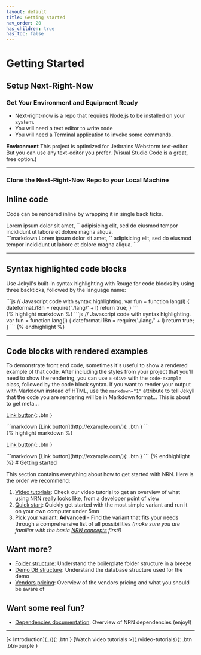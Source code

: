 ```yaml
---
layout: default
title: Getting started
nav_order: 20
has_children: true
has_toc: false
---
```



# Getting Started


## Setup Next-Right-Now

### Get Your Environment and Equipment Ready 
- Next-right-now is a repo that requires Node.js to be installed on your system.
- You will need a text editor to write code
- You will need a Terminal application to invoke some commands.
<div class="tip">
<strong>Environment</strong>
This project is optimized for Jetbrains Webstorm text-editor. But you can use any text-editor you prefer. (Visual Studio Code is a great, free option.)
</div>

<hr/>

### Clone the Next-Right-Now Repo to your Local Machine







## Inline code

Code can be rendered inline by wrapping it in single back ticks.

<div class="code-example" markdown="1">
Lorem ipsum dolor sit amet, `<inline code snippet>` adipisicing elit, sed do eiusmod tempor incididunt ut labore et dolore magna aliqua.
</div>
```markdown
Lorem ipsum dolor sit amet, `<inline code snippet>` adipisicing elit, sed do eiusmod tempor incididunt ut labore et dolore magna aliqua.
```

---

## Syntax highlighted code blocks

Use Jekyll's built-in syntax highlighting with Rouge for code blocks by using three backticks, followed by the language name:

<div class="code-example" markdown="1">
```js
// Javascript code with syntax highlighting.
var fun = function lang(l) {
  dateformat.i18n = require('./lang/' + l)
  return true;
}
```
</div>
{% highlight markdown %}
```js
// Javascript code with syntax highlighting.
var fun = function lang(l) {
  dateformat.i18n = require('./lang/' + l)
  return true;
}
```
{% endhighlight %}

---

## Code blocks with rendered examples

To demonstrate front end code, sometimes it's useful to show a rendered example of that code. After including the styles from your project that you'll need to show the rendering, you can use a `<div>` with the `code-example` class, followed by the code block syntax. If you want to render your output with Markdown instead of HTML, use the `markdown="1"` attribute to tell Jekyll that the code you are rendering will be in Markdown format... This is about to get meta...

<div class="code-example" markdown="1">

<div class="code-example" markdown="1">

[Link button](http://example.com/){: .btn }

</div>
```markdown
[Link button](http://example.com/){: .btn }
```

</div>
{% highlight markdown %}
<div class="code-example" markdown="1">

[Link button](http://example.com/){: .btn }

</div>
```markdown
[Link button](http://example.com/){: .btn }
```
{% endhighlight %}
# Getting started

This section contains everything about how to get started with NRN. Here is the order we recommend:

1. [Video tutorials](./video-tutorials): Check our video tutorial to get an overview of what using NRN really looks like, from a developer point of view
1. [Quick start](./quick-start): Quickly get started with the most simple variant and run it on your own computer under 5mn
1. [Pick your variant](./pick-variant): **Advanced** - Find the variant that fits your needs through a comprehensive list of all possibilities _(make sure you are familiar with the basic [NRN concepts](../concepts) first!)_

## Want more?

- [Folder structure](../reference/folder-structure): Understand the boilerplate folder structure in a breeze
- [Demo DB structure](../reference/demo-database-structure): Understand the database structure used for the demo
- [Vendors pricing](../reference/vendors): Overview of the vendors pricing and what you should be aware of

## Want some real fun?

- [Dependencies documentation](../reference/vendors): Overview of NRN dependencies (enjoy!)

---

<div class="pagination-section">
    <span class="fs-4" markdown="1">
    [< Introduction](../){: .btn }
    </span>
    <span class="fs-4" markdown="1">
    [Watch video tutorials >](./video-tutorials){: .btn .btn-purple }
    </span>
</div>

